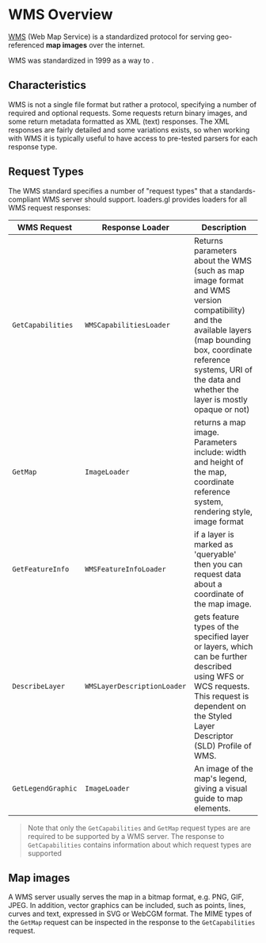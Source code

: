 # WMS Overview

[WMS](https://en.wikipedia.org/wiki/Web_Map_Service) (Web Map Service) is a standardized protocol for serving geo-referenced **map images** over the internet. 

WMS was standardized in 1999 as a way to .

## Characteristics

WMS is not a single file format but rather a protocol, specifying a number of required and optional requests. Some requests return binary images, and some return metadata formatted as XML (text) responses. The XML responses are fairly detailed and some variations exists, so when working with WMS it is typically useful to have access to pre-tested parsers for each response type.

## Request Types

The WMS standard specifies a number of "request types" that a standards-compliant WMS server should support. loaders.gl provides loaders for all WMS request responses: 

| **WMS Request**        | **Response Loader**         | **Description**                                                                                                                                                                                                                    |
| ------------------ | --------------------------- | ---------------------------------------------------------------------------------------------------------------------------------------------------------------------------------------------------------------------------------- |
| `GetCapabilities`  | `WMSCapabilitiesLoader`     | Returns parameters about the WMS (such as map image format and WMS version compatibility) and the available layers (map bounding box, coordinate reference systems, URI of the data and whether the layer is mostly opaque or not) |
| `GetMap`           | `ImageLoader`               | returns a map image. Parameters include: width and height of the map, coordinate reference system, rendering style, image format                                                                                                   |
| `GetFeatureInfo`   | `WMSFeatureInfoLoader`      | if a layer is marked as 'queryable' then you can request data about a coordinate of the map image.                                                                                                                                 |
| `DescribeLayer`    | `WMSLayerDescriptionLoader` | gets feature types of the specified layer or layers, which can be further described using WFS or WCS requests. This request is dependent on the Styled Layer Descriptor (SLD) Profile of WMS.                                      |
| `GetLegendGraphic` | `ImageLoader`               | An image of the map's legend, giving a visual guide to map elements.                                                                                                                                                               |

> Note that only the `GetCapabilities` and `GetMap` request types are are required to be supported by a WMS server. The response to `GetCapabilities` contains information about which request types are supported

## Map images

A WMS server usually serves the map in a bitmap format, e.g. PNG, GIF, JPEG. In addition, vector graphics can be included, such as points, lines, curves and text, expressed in SVG or WebCGM format. The MIME types of the `GetMap` request can be inspected in the response to the `GetCapabilities` request.
